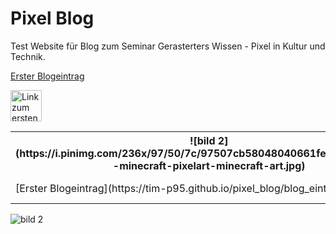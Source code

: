# Pixel Blog

Test Website für Blog zum Seminar Gerasterters Wissen - Pixel in Kultur und Technik.

[Erster Blogeintrag](https://tim-p95.github.io/pixel_blog/blog_eintrag1.html)

<!---
[![bild 1](http://www.gesamtschule-hambergen.de/wp-content/uploads/2018/06/pixil-frame-0.png)](https://tim-p95.github.io/pixel_blog/blog_eintrag1.html)
-->

<a href="https://tim-p95.github.io/pixel_blog/blog_eintrag1.html">
  <img src="http://www.gesamtschule-hambergen.de/wp-content/uploads/2018/06/pixil-frame-0.png" alt="Link zum ersten Blogeintrag" style="width:50px;height:50px;">
</a>

<table style="width:100%">
  <tr>
    <th>![bild 2](https://i.pinimg.com/236x/97/50/7c/97507cb58048040661fe36fea9f07c4c--minecraft-pixelart-minecraft-art.jpg)</th>
    <th>Bild 2</th>
    <th>Bild 3</th>
  </tr>
  <tr>
    <td>[Erster Blogeintrag](https://tim-p95.github.io/pixel_blog/blog_eintrag1.html)</td>
    <td>Link 2</td>
    <td>Link 3</td>
  </tr>
</table>

![bild 2](https://i.pinimg.com/236x/97/50/7c/97507cb58048040661fe36fea9f07c4c--minecraft-pixelart-minecraft-art.jpg)

